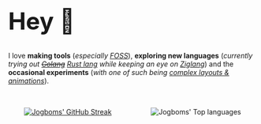 <h1 style="font-size: 3rem">Hey 👋</h1>

I love <strong>making tools</strong> (<em>especially [FOSS](https://en.wikipedia.org/wiki/Free_and_open-source_software)</em>), <strong>exploring new languages</strong> (<em>currently trying out ~~[Golang](https://go.dev)~~ [Rust lang](https://www.rust-lang.org) while keeping an eye on [Ziglang](https://ziglang.org)</em>) and the <strong>occasional experiments</strong> (<em>with one of such being [complex layouts & animations](https://saturdays-are-for-flutter.vercel.app)</em>).

<div style="display: flex; justify-content: space-around; gap: 1rem; padding-top: 2rem;">
    <a href="https://git.io/streak-stats"><img src="https://github-readme-streak-stats.herokuapp.com?user=jogboms&theme=transparent&hide_border=true&date_format=j%20M%5B%20Y%5D&mode=daily" alt="Jogboms' GitHub Streak" /></a>
    <img alt="Jogboms' Top languages" src="https://github-readme-stats.vercel.app/api/top-langs/?username=jogboms&layout=compact&hide=scss,css,html&theme=transparent&hide_border=true"/>
</div>
